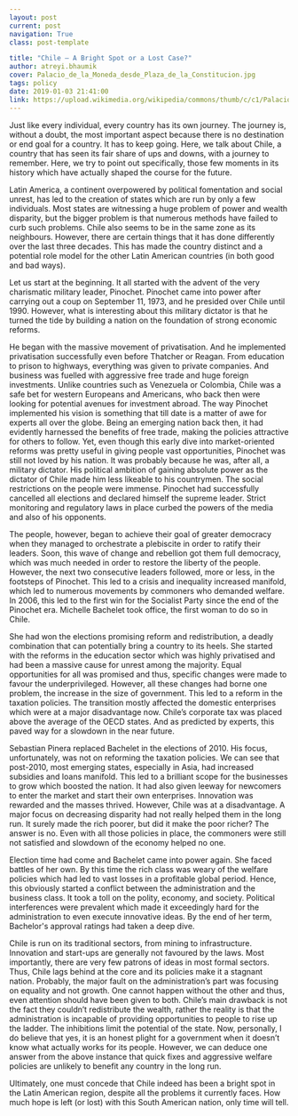 ```yaml
---
layout: post
current: post
navigation: True
class: post-template

title: "Chile – A Bright Spot or a Lost Case?"
author: atreyi.bhaumik
cover: Palacio_de_la_Moneda_desde_Plaza_de_la_Constitucion.jpg
tags: policy
date: 2019-01-03 21:41:00
link: https://upload.wikimedia.org/wikipedia/commons/thumb/c/c1/Palacio_de_la_Moneda_desde_Plaza_de_la_Constituci%C3%B3n.jpg/1280px-Palacio_de_la_Moneda_desde_Plaza_de_la_Constituci%C3%B3n.jpg
---
```

Just like every individual, every country has its own journey. The journey is, without a doubt, the most important aspect because there is no destination or end goal for a country. It has to keep going. Here, we talk about Chile, a country that has seen its fair share of ups and downs, with a journey to remember. Here, we try to point out specifically, those few moments in its history which have actually shaped the course for the future.

Latin America, a continent overpowered by political fomentation and social unrest, has led to the creation of states which are run by only a few individuals. Most states are witnessing a huge problem of power and wealth disparity, but the bigger problem is that numerous methods have failed to curb such problems. Chile also seems to be in the same zone as its neighbours. However, there are certain things that it has done differently over the last three decades. This has made the country distinct and a potential role model for the other Latin American countries (in both good and bad ways).

Let us start at the beginning. It all started with the advent of the very charismatic military leader, Pinochet. Pinochet came into power after carrying out a coup on September 11, 1973, and he presided over Chile until 1990. However, what is interesting about this military dictator is that he turned the tide by building a nation on the foundation of strong economic reforms.

He began with the massive movement of privatisation. And he implemented privatisation successfully even before Thatcher or Reagan. From education to prison to highways, everything was given to private companies. And business was fuelled with aggressive free trade and huge foreign investments. Unlike countries such as Venezuela or Colombia, Chile was a safe bet for western Europeans and Americans, who back then were looking for potential avenues for investment abroad. The way Pinochet implemented his vision is something that till date is a matter of awe for experts all over the globe. Being an emerging nation back then, it had evidently harnessed the benefits of free trade, making the policies attractive for others to follow. Yet, even though this early dive into market-oriented reforms was pretty useful in giving people vast opportunities, Pinochet was still not loved by his nation. It was probably because he was, after all, a military dictator. His political ambition of gaining absolute power as the dictator of Chile made him less likeable to his countrymen. The social restrictions on the people were immense. Pinochet had successfully cancelled all elections and declared himself the supreme leader. Strict monitoring and regulatory laws in place curbed the powers of the media and also of his opponents.

The people, however, began to achieve their goal of greater democracy when they managed to orchestrate a plebiscite in order to ratify their leaders. Soon, this wave of change and rebellion got them full democracy, which was much needed in order to restore the liberty of the people. However, the next two consecutive leaders followed, more or less, in the footsteps of Pinochet. This led to a crisis and inequality increased manifold, which led to numerous movements by commoners who demanded welfare. In 2006, this led to the first win for the Socialist Party since the end of the Pinochet era. Michelle Bachelet took office, the first woman to do so in Chile.

She had won the elections promising reform and redistribution, a deadly combination that can potentially bring a country to its heels. She started with the reforms in the education sector which was highly privatised and had been a massive cause for unrest among the majority. Equal opportunities for all was promised and thus, specific changes were made to favour the underprivileged. However, all these changes had borne one problem, the increase in the size of government. This led to a reform in the taxation policies. The transition mostly affected the domestic enterprises which were at a major disadvantage now. Chile’s corporate tax was placed above the average of the OECD states. And as predicted by experts, this paved way for a slowdown in the near future.

Sebastian Pinera replaced Bachelet in the elections of 2010. His focus, unfortunately,  was not on reforming the taxation policies. We can see that post-2010, most emerging states, especially in Asia, had increased subsidies and loans manifold. This led to a brilliant scope for the businesses to grow which boosted the nation. It had also given leeway for newcomers to enter the market and start their own enterprises. Innovation was rewarded and the masses thrived. However, Chile was at a disadvantage. A major focus on decreasing disparity had not really helped them in the long run. It surely made the rich poorer, but did it make the poor richer? The answer is no. Even with all those policies in place, the commoners were still not satisfied and slowdown of the economy helped no one.

Election time had come and Bachelet came into power again. She faced battles of her own. By this time the rich class was weary of the welfare policies which had led to vast losses in a profitable global period. Hence, this obviously started a conflict between the administration and the business class. It took a toll on the polity, economy, and society. Political interferences were prevalent which made it exceedingly hard for the administration to even execute innovative ideas. By the end of her term, Bachelor's approval ratings had taken a deep dive.

Chile is run on its traditional sectors, from mining to infrastructure. Innovation and start-ups are generally not favoured by the laws. Most importantly, there are very few patrons of ideas in most formal sectors. Thus, Chile lags behind at the core and its policies make it a stagnant nation. Probably, the major fault on the administration’s part was focusing on equality and not growth. One cannot happen without the other and thus, even attention should have been given to both. Chile’s main drawback is not the fact they couldn’t redistribute the wealth, rather the reality is that the administration is incapable of providing opportunities to people to rise up the ladder. The inhibitions limit the potential of the state. Now, personally, I do believe that yes, it is an honest plight for a government when it doesn’t know what actually works for its people. However, we can deduce one answer from the above instance that quick fixes and aggressive welfare policies are unlikely to benefit any country in the long run.  

Ultimately, one must concede that Chile indeed has been a bright spot in the Latin American region, despite all the problems it currently faces. How much hope is left (or lost) with this South American nation, only time will tell.
